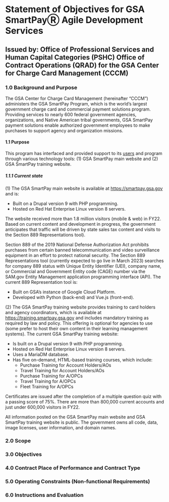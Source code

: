 # Statement of Objectives for GSA SmartPayⓇ Agile Development Services

## Issued by: Office of Professional Services and Human Capital Categories (PSHC) Office of Contract Operations (QRAD) for the GSA Center for Charge Card Management (CCCM)

### 1.0 Background and Purpose

The GSA Center for Charge Card Management (hereinafter “CCCM”) administers the GSA SmartPay Program, which  is the world’s largest government charge card and commercial payment solutions program. Providing services to nearly 600 federal government agencies, organizations, and Native American tribal governments, GSA SmartPay payment solutions enable authorized government employees to make purchases to support agency and organization missions.

#### 1.1	Purpose
This program has interfaced and provided support to its [users](https://github.com/GSA/smartpay-website/wiki/GSA-SmartPay%C2%AE-%7C-User-Types) and program through various technology tools: (1) GSA SmartPay main website and (2) GSA SmartPay training website.
##### 1.1.1 Current state
(1) The GSA SmartPay main website is available at https://smartpay.gsa.gov and is:
- Built on a Drupal version 9 with PHP programming.
- Hosted on Red Hat Enterprise Linux version 8 servers.

The website received more than 1.8 million visitors (mobile & web) in FY22. Based on current content and development in progress, the government anticipates that traffic will be driven by state sales tax content and visits to the Section 889 Representations tool).

Section 889 of the 2019 National Defense Authorization Act prohibits purchases from certain banned telecommunication and video surveillance equipment in an effort to protect national security. The Section 889 Representations tool (currently expected to go live in March 2023) searches for company 889 status with Unique Entity Identifier (UEI), company name, or Commercial and Government Entity code (CAGE) number via the SAM.gov Entity Management application programming interface (API). The current 889 Representation tool is:
- Built on GSA’s instance of Google Cloud Platform.
- Developed with Python (back-end) and Vue.js (front-end). 

(2) The GSA SmartPay training website provides training to card holders and agency coordinators, which is available at https://training.smartpay.gsa.gov and includes mandatory training as required by law and policy. This offering is optional for agencies to use (some prefer to host their own content in their learning management systems). The current GSA SmartPay training website:
- Is built on a Drupal version 9 with PHP programming.
- Hosted on Red Hat Enterprise Linux version 8 servers.
- Uses a MariaDM database.
- Has five on-demand, HTML-based training courses, which include:
  - Purchase Training for Account Holders/AOs
  - Travel Training for Account Holders/AOs
  - Purchase Training for A/OPCs
  - Travel Training for A/OPCs
  - Fleet Training for A/OPCs

Certificates are issued after the completion of a multiple question quiz with a passing score of 75%. There are more than 800,000 current accounts and just under 600,000 visitors in FY22.

All information posted on the GSA SmartPay main website and GSA SmartPay training website is public. The government owns all code, data, image licenses, user information, and domain names.

### 2.0 Scope
### 3.0 Objectives
### 4.0 Contract Place of Performance and Contract Type
### 5.0 Operating Constraints (Non-functional Requirements)
### 6.0 Instructions and Evaluation
